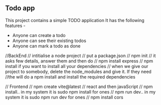 ## Todo app
This project contains a simple TODO application
It has the following features -
- Anyone can create a todo
- Anyone can see their existing todos
- Anyone can mark a todo as done


//BackEnd
// intitialise a node project
// put a package.json
// npm init
// it asks few details, answer them and then do
// npm install express
// npm install if you want to install all your dependencies
// when we give our project to somebody, delete the node_modules and give it. If they need 
//the will do a npm install and install the required dependencies


// Frontend
// npm create vite@latest
// react and then javaScript 
// npm install.. in my system it is sudo npm install for ones
// npm run dev.. in my system it is sudo npm run dev for ones
// npm install cors